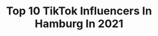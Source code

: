 ---
title: Top 10 TikTok Influencers In Hamburg In 2021
description: >-
  Find top TikTok influencers in Hamburg in 2021. Most popular hashtags: #duett #fy #foryou.
platform: TikTok
hits: 176
text_top: Analyze the most popular TikTok accounts on inBeat.
text_bottom: Our search engine aggregates 176 TikTok influencers like this in Hamburg, Germany for you to contact.
profiles:
  - username: "_leon_8699"
    fullname: >-
      Leon 👅
    bio: >-
      SnapChat: leon8699 👍🏼 + 240k // Hamburg 👀
    location: "Germany"
    followers: 129900
    engagement: 1605
    commentsToLikes: 0.029568
    id: ckb1by04l0kl50j2376h31rmt
    verified: false
    hashtags: "#duett"
  - username: "verholer"
    fullname: >-
      Melvyn
    bio: >-
      Moin Moin🐾vom Hamburger Jung⚓ instagram: verholer @verholer #Verholer #spaßmu
    location: "Germany"
    followers: 12500
    engagement: 965
    commentsToLikes: 0.083705
    id: ckal6s1poc7zl0i78h21h1qcg
    verified: false
    hashtags: "#schaffner, #duett, #eisenbahn, #verholer"
  - username: "madina.gtt"
    fullname: >-
      Madina.gtt💘🤝
    bio: >-
      HAMBURG||🇳🇪🇸🇴 Insta:Madina.gtt Snap:Maditim10 9k?🤩 IRONIE
    location: "Germany"
    followers: 8033
    engagement: 2026
    commentsToLikes: 0.052350
    id: cka0ode0d38840i78vbit4mdg
    verified: false
    hashtags: "#viral, #foryou, #hh, #page"
  - username: "rwilliams_0123"
    fullname: >-
      Rolando Williams R
    bio: >-
      🇨🇺🇺🇸 📍HAMBURG INSTAGRAM: RWILLIAMS_0123
    location: "Germany"
    followers: 805400
    engagement: 1097
    commentsToLikes: 0.038080
    id: cka7vgvrhw6lw0i78ahnmic02
    verified: false
    hashtags: ""
  - username: "nilay.040"
    fullname: >-
      𝐍𝐢𝐥𝐚𝐲𝐲 🇹🇷
    bio: >-
      Ig:nilay.tpk Hamburg 🇹🇷03 Girls support girls✨
    location: "Germany"
    followers: 9947
    engagement: 1215
    commentsToLikes: 0.058259
    id: ckahy5p6cy0qb0i789j7e3wx1
    verified: false
    hashtags: "#tackledeinenhunger, #fy, #aufmweg, #takethefirststep"
  - username: "derwunderling"
    fullname: >-
      der wunderling
    bio: >-
      50k❤next step 100k❤ 41 vergeben,hamburg insta:
    location: "Germany"
    followers: 54000
    engagement: 1363
    commentsToLikes: 0.157081
    id: ckavn1qgrx5na0j23cyvlokaz
    verified: false
    hashtags: "#vatertochter, #vatertochterliebe, #original, #handdance"
  - username: "finn.jt"
    fullname: >-
      Finn𓆉
    bio: >-
      Danke für 20k😛❤️ Hamburg 17
    location: "Germany"
    followers: 19800
    engagement: 1301
    commentsToLikes: 0.032917
    id: ckcddod3n5pn10j23pfkl33la
    verified: false
    hashtags: "#page, #lipsync, #question, #boy"
  - username: "justin_pompei"
    fullname: >-
      justin
    bio: >-
      22 //Hamburg Gründer von POMPEI Nachhaltige Streetwear♻️
    location: "Germany"
    followers: 29600
    engagement: 1531
    commentsToLikes: 0.022077
    id: ckbqr3d6ibx4h0j23l6l2p50z
    verified: false
    hashtags: "#startup, #nachhaltigemode, #nachhaltig, #hamburg"
  - username: "muneerkhan_germany"
    fullname: >-
      Moglyix / Hamburg, Germany
    bio: >-
      Influencer l Actor l Motivator Based on Hamburg, Germany Insta👉🏻 Moglyix
    location: "Germany"
    followers: 51900
    engagement: 1206
    commentsToLikes: 0.092652
    id: ck9go815ozzv80j78dxf0c0na
    verified: false
    hashtags: "#duett, #probashi, #danceindia, #viral"
  - username: "jayjay.joestar"
    fullname: >-
      Jay Jay
    bio: >-
      Hamburger boy🙈🙈/alt genug 😍😍/narutofan😘😇/Bodybuilder💪/ #influencerboy🥰🥰
    location: "Germany"
    followers: 6648
    engagement: 1069
    commentsToLikes: 0.083759
    id: ck9gqc4nn8xo90j78h3f2ne7o
    verified: false
    hashtags: "#gaming, #fyp, #comedy, #funny"
---